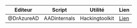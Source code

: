 | Editeur | Script | Utilité | Lien |
| --- | --- | --- | --- |
| @DrAzureAD | AADinternals | Hackingtoolkit | [Lien](https://github.com/Gerenios/AADInternals) |
